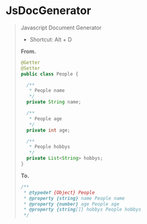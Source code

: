 # JsDocGenerator

> Javascript Document Generator
> 
> - Shortcut: Alt + D
> 
> **From.**
> 
> ```java
> @Getter
> @Setter
> public class People {
> 
>   /**
>    * People name
>    */
>   private String name;
> 
>   /**
>    * People age
>    */
>   private int age;
> 
>   /**
>    * People hobbys
>    */
>   private List<String> hobbys;
> }
> ```
>
> **To.**
> 
> ```javascript
> /**
>  * @typedef {Object} People
>  * @property {string} name People name
>  * @property {number} age People age
>  * @property {string[]} hobbys People hobbys
>  */
> ```

## 

